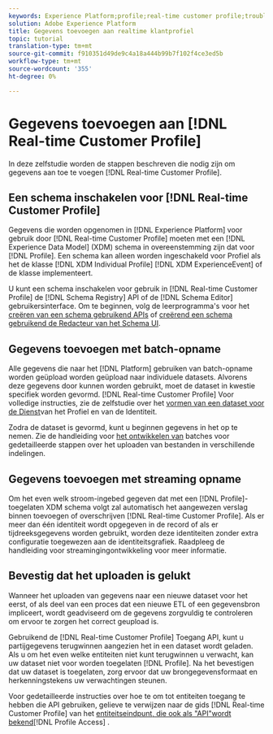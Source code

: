 ```yaml
---
keywords: Experience Platform;profile;real-time customer profile;troubleshooting;API
solution: Adobe Experience Platform
title: Gegevens toevoegen aan realtime klantprofiel
topic: tutorial
translation-type: tm+mt
source-git-commit: f910351d49de9c4a18a444b99b7f102f4ce3ed5b
workflow-type: tm+mt
source-wordcount: '355'
ht-degree: 0%

---
```



# Gegevens toevoegen aan [!DNL Real-time Customer Profile]

In deze zelfstudie worden de stappen beschreven die nodig zijn om gegevens aan toe te voegen [!DNL Real-time Customer Profile].

## Een schema inschakelen voor [!DNL Real-time Customer Profile]

Gegevens die worden opgenomen in [!DNL Experience Platform] voor gebruik door [!DNL Real-time Customer Profile] moeten met een [!DNL Experience Data Model] (XDM) schema in overeenstemming zijn dat voor [!DNL Profile]. Een schema kan alleen worden ingeschakeld voor Profiel als het de klasse [!DNL XDM Individual Profile] [!DNL XDM ExperienceEvent] of de klasse implementeert.

U kunt een schema inschakelen voor gebruik in [!DNL Real-time Customer Profile] de [!DNL Schema Registry] API of de [!DNL Schema Editor] gebruikersinterface. Om te beginnen, volg de leerprogramma&#39;s voor het [creëren van een schema gebruikend APIs](../../xdm/tutorials/create-schema-api.md) of [creërend een schema gebruikend de Redacteur van het Schema UI](../../xdm/tutorials/create-schema-ui.md).

## Gegevens toevoegen met batch-opname

Alle gegevens die naar het [!DNL Platform] gebruiken van batch-opname worden geüpload worden geüpload naar individuele datasets. Alvorens deze gegevens door kunnen worden gebruikt, moet de dataset in kwestie specifiek worden gevormd. [!DNL Real-time Customer Profile] Voor volledige instructies, zie de zelfstudie over het [vormen van een dataset voor de Dienst](dataset-configuration.md)van het Profiel en van de Identiteit.

Zodra de dataset is gevormd, kunt u beginnen gegevens in het op te nemen. Zie de handleiding voor [het ontwikkelen van](../../ingestion/batch-ingestion/api-overview.md) batches voor gedetailleerde stappen over het uploaden van bestanden in verschillende indelingen.

## Gegevens toevoegen met streaming opname

Om het even welk stroom-ingebed gegeven dat met een [!DNL Profile]-toegelaten XDM schema volgt zal automatisch het aangewezen verslag binnen toevoegen of overschrijven [!DNL Real-time Customer Profile]. Als er meer dan één identiteit wordt opgegeven in de record of als er tijdreeksgegevens worden gebruikt, worden deze identiteiten zonder extra configuratie toegewezen aan de identiteitsgrafiek. Raadpleeg de handleiding voor [](../../ingestion/tutorials/streaming-record-data.md) streamingingontwikkeling voor meer informatie.

## Bevestig dat het uploaden is gelukt

Wanneer het uploaden van gegevens naar een nieuwe dataset voor het eerst, of als deel van een proces dat een nieuwe ETL of een gegevensbron impliceert, wordt geadviseerd om de gegevens zorgvuldig te controleren om ervoor te zorgen het correct geupload is.

Gebruikend de [!DNL Real-time Customer Profile] Toegang API, kunt u partijgegevens terugwinnen aangezien het in een dataset wordt geladen. Als u om het even welke entiteiten niet kunt terugwinnen u verwacht, kan uw dataset niet voor worden toegelaten [!DNL Profile]. Na het bevestigen dat uw dataset is toegelaten, zorg ervoor dat uw brongegevensformaat en herkenningstekens uw verwachtingen steunen.

Voor gedetailleerde instructies over hoe te om tot entiteiten toegang te hebben die API gebruiken, gelieve te verwijzen naar de gids [!DNL Real-time Customer Profile] van het [entiteitseindpunt, die ook als &quot;API&quot;wordt bekend](../api/entities.md)[!DNL Profile Access] .